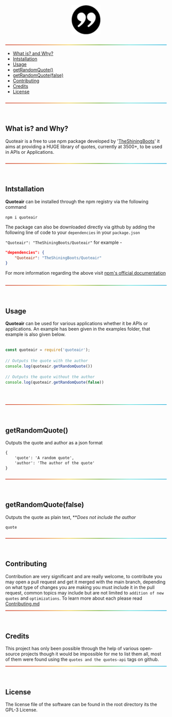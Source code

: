 <div id="header" align="center">
  <img src="https://raw.githubusercontent.com/TheShiningBoots/Quoteair/master/.github/images/Project_Logo.png" width="90" height="90"/>
  <br><br></div>
<img src="https://raw.githubusercontent.com/TheShiningBoots/Quoteair/master/.github/images/rainbow.png"/>


- [What is? and Why?](#what-is-and-why)
- [Intstallation](#intstallation)
- [Usage](#usage)
- [getRandomQuote()](#getrandomquote)
- [getRandomQuote(false)](#getrandomquotefalse)
- [Contributing](#contributing)
- [Credits](#credits)
- [License](#license)
  
<img src="https://raw.githubusercontent.com/TheShiningBoots/Quoteair/master/.github/images/rainbow.png"/><br><br><br>

## What is? and Why?
Quoteair is a free to use npm package developed by '[TheShiningBoots](https://github.com/TheShiningBoots)' it aims at providing a HUGE library of quotes, currently at 3500+, to be used in APIs or Applications.

<img src="https://raw.githubusercontent.com/TheShiningBoots/Quoteair/master/.github/images/rainbow.png"/><br><br><br>

## Intstallation

**Quoteair** can be installed through the npm registry via the following command <br>

``npm i quoteair``<br>

The package can also be downloaded directly via github by adding the following line of code to your `dependencies` in your `package.json`

``"Quoteair": "TheShiningBoots/Quoteair"`` for example -
```json
"dependencies": {
    "Quoteair": "TheShiningBoots/Quoteair"
}
```
For more information regarding the above visit [npm's official documentation](https://docs.npmjs.com/cli/v6/configuring-npm/package-json#github-urls) <br><br>
<img src="https://raw.githubusercontent.com/TheShiningBoots/Quoteair/master/.github/images/rainbow.png"/><br><br><br>

## Usage

**Quoteair** can be used for various applications whether it be APIs or applications. An example has been given in the examples folder, that example is also given below.
<br><br>
```js
const quoteair = require('quoteair');

// Outputs the quote with the author 
console.log(quoteair.getRandomQuote())

// Outputs the quote without the author
console.log(quoteair.getRandomQuote(false))
```
<br><br>
<img src="https://raw.githubusercontent.com/TheShiningBoots/Quoteair/master/.github/images/rainbow.png"/><br><br><br>

## getRandomQuote()
Outputs the quote and author as a json format
```
{
    'quote': 'A random quote',
    'author': 'The author of the quote'
}
```
<img src="https://raw.githubusercontent.com/TheShiningBoots/Quoteair/master/.github/images/rainbow.png"/><br><br><br>

## getRandomQuote(false)
Outputs the quote as plain text, ***Does not include the author*
```text
quote
```
<img src="https://raw.githubusercontent.com/TheShiningBoots/Quoteair/master/.github/images/rainbow.png"/><br><br><br>

## Contributing
Contribution are very significant and are really welcome, to contribute you may open a pull request and get it merged with the main branch, depending on what type of changes you are making you must include it in the pull request, common topics may include but are not limited to ``addition of new quotes`` and ``optimizations``. To learn more about each please read [Contributing.md](https://github.com/TheShiningBoots/Quoteair/tree/master/.github/CONTRIBUTING.md)
<img src="https://raw.githubusercontent.com/TheShiningBoots/Quoteair/master/.github/images/rainbow.png"/><br><br><br>

## Credits
This project has only been possible through the help of various open-source projects though it would be impossible for me to list them all, most of them were found using the `quotes and the quotes-api` tags on github.
<img src="https://raw.githubusercontent.com/TheShiningBoots/Quoteair/master/.github/images/rainbow.png"/><br><br><br>

## License
The license file of the software can be found in the root directory its the GPL-3 License.



